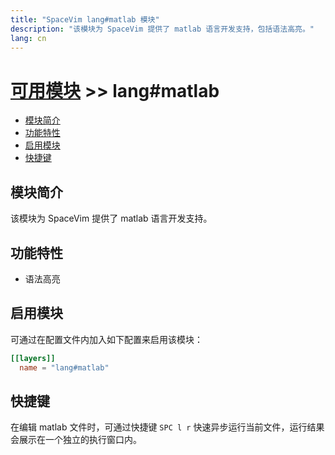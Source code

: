 ```yaml
---
title: "SpaceVim lang#matlab 模块"
description: "该模块为 SpaceVim 提供了 matlab 语言开发支持，包括语法高亮。"
lang: cn
---
```


# [可用模块](../../) >> lang#matlab

<!-- vim-markdown-toc GFM -->

- [模块简介](#模块简介)
- [功能特性](#功能特性)
- [启用模块](#启用模块)
- [快捷键](#快捷键)

<!-- vim-markdown-toc -->

## 模块简介

该模块为 SpaceVim 提供了 matlab 语言开发支持。

## 功能特性

- 语法高亮

## 启用模块

可通过在配置文件内加入如下配置来启用该模块：

```toml
[[layers]]
  name = "lang#matlab"
```

## 快捷键


在编辑 matlab 文件时，可通过快捷键 `SPC l r` 快速异步运行当前文件，运行结果会展示在一个独立的执行窗口内。


